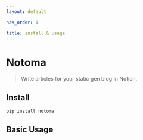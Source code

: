 ```yaml
---
layout: default

nav_order: 1

title: install & usage
---
```




# Notoma

> Write articles for your static gen blog in Notion.



## Install

`pip install notoma`

## Basic Usage
